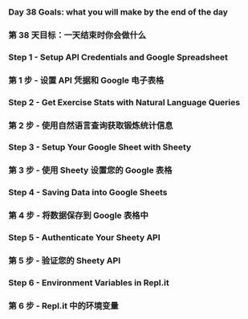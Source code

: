 ### Day 38 Goals: what you will make by the end of the day
### 第 38 天目标：一天结束时你会做什么

### Step 1 - Setup API Credentials and Google Spreadsheet
### 第 1 步 - 设置 API 凭据和 Google 电子表格

### Step 2 - Get Exercise Stats with Natural Language Queries
### 第 2 步 - 使用自然语言查询获取锻炼统计信息

### Step 3 - Setup Your Google Sheet with Sheety
### 第 3 步 - 使用 Sheety 设置您的 Google 表格

### Step 4 - Saving Data into Google Sheets
### 第 4 步 - 将数据保存到 Google 表格中

### Step 5 - Authenticate Your Sheety API
### 第 5 步 - 验证您的 Sheety API

### Step 6 - Environment Variables in Repl.it
### 第 6 步 - Repl.it 中的环境变量
